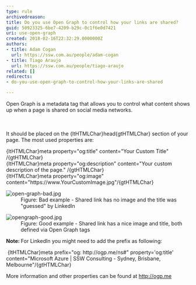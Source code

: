 ```yaml
---
type: rule
archivedreason: 
title: Do you use Open Graph to control how your links are shared?
guid: 50923325-6be7-4209-b29c-0c1f6e0d7421
uri: use-open-graph
created: 2018-02-16T22:32:29.0000000Z
authors:
- title: Adam Cogan
  url: https://ssw.com.au/people/adam-cogan
- title: Tiago Araujo
  url: https://ssw.com.au/people/tiago-araujo
related: []
redirects:
- do-you-use-open-graph-to-control-how-your-links-are-shared

---
```



Open Graph is a metadata tag that&#160;allows you to control what content shows up when a page is shared on social media networks.<br>
<br><excerpt class='endintro'></excerpt><br>
<p>It should be placed on the {ltHTMLChar}head{gtHTMLChar} section of your page. The most used properties are&#58;</p><p class="ssw15-rteElement-CodeArea">{ltHTMLChar}meta property=&quot;og&#58;title&quot; content=&quot;Your Custom Title&quot; /{gtHTMLChar}<br>{ltHTMLChar}meta property=&quot;og&#58;description&quot; content=&quot;Your custom description of the page.&quot; /{gtHTMLChar}<br>{ltHTMLChar}meta property=&quot;og&#58;image&quot; content=&quot;https&#58;//www.YourCustomImage.jpg&quot;/{gtHTMLChar} <br></p><dl class="badImage"><dt> <img src="/PublishingImages/open-graph-bad.jpg" alt="open-graph-bad.jpg" /> </dt><dd>Figure&#58; Bad example - Shared link has no image and the title was &quot;guessed&quot; by LinkedIn</dd></dl><dl class="goodImage"><dt> <img src="/PublishingImages/opengraph-good.jpg" alt="opengraph-good.jpg" /> </dt><dd>Figure&#58; Good example - Shared link has a&#160;nice image and title, both defined via​ Open Graph tags <br></dd></dl><p> 
   <b>Note&#58;&#160;</b>For LinkedIn you might need to&#160;add the prefix as following&#58;</p><p class="ssw15-rteElement-CodeArea">&#160;{ltHTMLChar}meta<span class="ssw15-rteStyle-Highlight"> prefix=&quot;og&#58; http&#58;//ogp.me/ns#&quot;</span> property='og&#58;title' content=&quot;Microsoft Azure | SSW Consulting - Sydney, Brisbane, Melbourne&quot;/{gtHTMLChar} <br></p><p class="ssw15-rteElement-P">More information and other properties can be found at&#160;<a href="http&#58;//ogp.me/" target="_blank">http&#58;//ogp.me </a><br></p>


